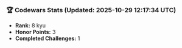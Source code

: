 ### 🏆 Codewars Stats (Updated: 2025-10-29 12:17:34 UTC)

- **Rank:** 8 kyu
- **Honor Points:** 3
- **Completed Challenges:** 1
